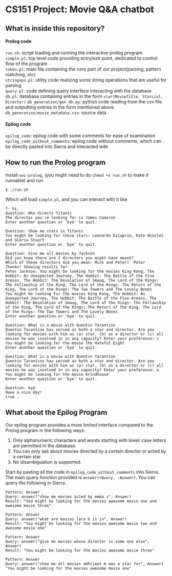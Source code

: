 # CS151 Project: Movie Q&A chatbot

## What is inside this repository?
#### Prolog code

`run.sh`: script loading and running the interactive prolog program  
`simple.pl`: top level code providing entry/exit point, dedicated to control flow of the program   
`token.pl`: main file containing the core part of our project(parsing, pattern matching, etc)  
`stringops.pl`: utility code realizing some string operations that are useful for parsing  
`query.pl`: code defining query interface interacting with the database  
`db.pl`: database containing entries in the form `star(MovieTitle, StarList, Director)` 
`db_generation/gen_db.py`: python code reading from the csv file and outputting entries in the form mentioned above  
`db_generation/movie_metadata.csv`: source data

#### Epilog code

`epilog_code`: epilog code with some comments for ease of examination   
`epilog_code_without_comments`: epilog code without comments, which can be directly pasted into Sierra and interacted with

## How to run the Prolog program
Install `swi-prolog`, (you might need to do `chmod +x run.sh` to make it runnable) and run
```
$ ./run.sh
```
Which will load `simple.pl`, and you can interact with it like
```
?- hi.
Question: Who directs Titanic
The director you're looking for is James Cameron
Enter another question or 'bye' to quit.

Question: Show me stars in Titanic
You might be looking for these stars: Leonardo DiCaprio, Kate Winslet and Gloria Stuart
Enter another question or 'bye' to quit.

Question: Give me all movies by Jackson
Did you know there are 2 directors you might have meant?
Which of these directors did you mean: Mick and Peter?  Peter
Thanks! Showing results for
Peter Jackson: You might be looking for the movies King Kong, The Hobbit: An Unexpected Journey, The Hobbit: The Battle of the Five Armies, The Hobbit: The Desolation of Smaug, The Lord of the Rings: The Fellowship of the Ring, The Lord of the Rings: The Return of the King, The Lord of the Rings: The Two Towers and The Lovely Bones
You might be looking for the movies King Kong, The Hobbit: An Unexpected Journey, The Hobbit: The Battle of the Five Armies, The Hobbit: The Desolation of Smaug, The Lord of the Rings: The Fellowship of the Ring, The Lord of the Rings: The Return of the King, The Lord of the Rings: The Two Towers and The Lovely Bones
Enter another question or 'bye' to quit.

Question: What is a movie with Quentin Tarantino
Quentin Tarantino has served as both a star and director. Are you looking for movies with him as (a) star, (b) as a director or (c) all movies he was involved in in any capacity? Enter your preference: c
You might be looking for the movie The Hateful Eight
Enter another question or 'bye' to quit.

Question: What is a movie with Quentin Tarantino
Quentin Tarantino has served as both a star and director. Are you looking for movies with him as (a) star, (b) as a director or (c) all movies he was involved in in any capacity? Enter your preference: a
You might be looking for the movie Grindhouse
Enter another question or 'bye' to quit.

Question: bye
Have a nice day!
true .

```

## What about the Epilog Program
Our epilog program provides a more limited interface compared to the Prolog program in the following ways:  
1. Only alphanumeric characters and words starting with lower case letters are permitted in the database.  
2. You can only ask about movies directed by a certain director or acted by a certain star.  
3. No disambiguation is supported.  

Start by pasting all the code in `epilog_code_without_comments` into Sierra.  
The main query function provided is `answer(+Query, -Answer)`. You can query the following in Sierra:
```
Pattern: Answer
Query: answer("show me movies acted by emma z", Answer)
Result: "You might be looking for the movies awesome movie one and awesome movie three"

Pattern: Answer
Query: answer("what are movies lara b is in", Answer)
Result: "You might be looking for the movies awesome movie two and awesome movie one"

Pattern: Answer
Query: answer("give me movies whose director is some one else", Answer)
Result: "You might be looking for the movies awesome movie three"

Pattern: Answer
Query: answer("show me all movies abhijeet m was a star for", Answer)
"You might be looking for the movies awesome movie one"
```
